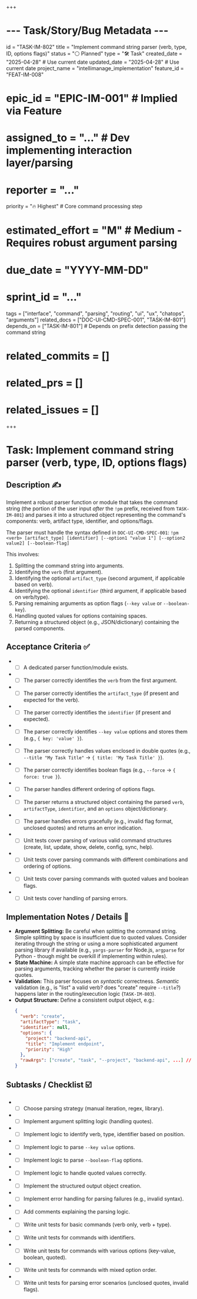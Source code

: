 +++
# --- Task/Story/Bug Metadata ---
id = "TASK-IM-802"
title = "Implement command string parser (verb, type, ID, options flags)"
status = "⚪️ Planned"
type = "🛠️ Task"
created_date = "2025-04-28" # Use current date
updated_date = "2025-04-28" # Use current date
project_name = "intellimanage_implementation"
feature_id = "FEAT-IM-008"
# epic_id = "EPIC-IM-001" # Implied via Feature
# assigned_to = "..." # Dev implementing interaction layer/parsing
# reporter = "..."
priority = "🔥 Highest" # Core command processing step
# estimated_effort = "M" # Medium - Requires robust argument parsing
# due_date = "YYYY-MM-DD"
# sprint_id = "..."
tags = ["interface", "command", "parsing", "routing", "ui", "ux", "chatops", "arguments"]
related_docs = ["DOC-UI-CMD-SPEC-001", "TASK-IM-801"]
depends_on = ["TASK-IM-801"] # Depends on prefix detection passing the command string
# related_commits = []
# related_prs = []
# related_issues = []
+++

# Task: Implement command string parser (verb, type, ID, options flags)

## Description ✍️

Implement a robust parser function or module that takes the command string (the portion of the user input *after* the `!pm` prefix, received from `TASK-IM-801`) and parses it into a structured object representing the command's components: verb, artifact type, identifier, and options/flags.

The parser must handle the syntax defined in `DOC-UI-CMD-SPEC-001`:
`!pm <verb> [artifact_type] [identifier] [--option1 "value 1"] [--option2 value2] [--boolean-flag]`

This involves:
1.  Splitting the command string into arguments.
2.  Identifying the `verb` (first argument).
3.  Identifying the optional `artifact_type` (second argument, if applicable based on verb).
4.  Identifying the optional `identifier` (third argument, if applicable based on verb/type).
5.  Parsing remaining arguments as option flags (`--key value` or `--boolean-key`).
6.  Handling quoted values for options containing spaces.
7.  Returning a structured object (e.g., JSON/dictionary) containing the parsed components.

## Acceptance Criteria ✅

*   - [ ] A dedicated parser function/module exists.
*   - [ ] The parser correctly identifies the `verb` from the first argument.
*   - [ ] The parser correctly identifies the `artifact_type` (if present and expected for the verb).
*   - [ ] The parser correctly identifies the `identifier` (if present and expected).
*   - [ ] The parser correctly identifies `--key value` options and stores them (e.g., `{ key: 'value' }`).
*   - [ ] The parser correctly handles values enclosed in double quotes (e.g., `--title "My Task Title"` -> `{ title: 'My Task Title' }`).
*   - [ ] The parser correctly identifies boolean flags (e.g., `--force` -> `{ force: true }`).
*   - [ ] The parser handles different ordering of options flags.
*   - [ ] The parser returns a structured object containing the parsed `verb`, `artifactType`, `identifier`, and an `options` object/dictionary.
*   - [ ] The parser handles errors gracefully (e.g., invalid flag format, unclosed quotes) and returns an error indication.
*   - [ ] Unit tests cover parsing of various valid command structures (create, list, update, show, delete, config, sync, help).
*   - [ ] Unit tests cover parsing commands with different combinations and ordering of options.
*   - [ ] Unit tests cover parsing commands with quoted values and boolean flags.
*   - [ ] Unit tests cover handling of parsing errors.

## Implementation Notes / Details 📝

*   **Argument Splitting:** Be careful when splitting the command string. Simple splitting by space is insufficient due to quoted values. Consider iterating through the string or using a more sophisticated argument parsing library if available (e.g., `yargs-parser` for Node.js, `argparse` for Python - though might be overkill if implementing within rules).
*   **State Machine:** A simple state machine approach can be effective for parsing arguments, tracking whether the parser is currently inside quotes.
*   **Validation:** This parser focuses on *syntactic* correctness. *Semantic* validation (e.g., is "list" a valid verb? does "create" require `--title`?) happens later in the routing/execution logic (`TASK-IM-803`).
*   **Output Structure:** Define a consistent output object, e.g.:
    ```json
    {
      "verb": "create",
      "artifactType": "task",
      "identifier": null,
      "options": {
        "project": "backend-api",
        "title": "Implement endpoint",
        "priority": "High"
      },
      "rawArgs": ["create", "task", "--project", "backend-api", ...] // Optional
    }
    ```

## Subtasks / Checklist ☑️

*   - [ ] Choose parsing strategy (manual iteration, regex, library).
*   - [ ] Implement argument splitting logic (handling quotes).
*   - [ ] Implement logic to identify verb, type, identifier based on position.
*   - [ ] Implement logic to parse `--key value` options.
*   - [ ] Implement logic to parse `--boolean-flag` options.
*   - [ ] Implement logic to handle quoted values correctly.
*   - [ ] Implement the structured output object creation.
*   - [ ] Implement error handling for parsing failures (e.g., invalid syntax).
*   - [ ] Add comments explaining the parsing logic.
*   - [ ] Write unit tests for basic commands (verb only, verb + type).
*   - [ ] Write unit tests for commands with identifiers.
*   - [ ] Write unit tests for commands with various options (key-value, boolean, quoted).
*   - [ ] Write unit tests for commands with mixed option order.
*   - [ ] Write unit tests for parsing error scenarios (unclosed quotes, invalid flags).